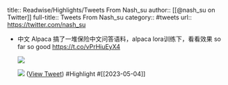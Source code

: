 title:: Readwise/Highlights/Tweets From Nash_su
author:: [[@nash_su on Twitter]]
full-title:: Tweets From Nash_su
category:: #tweets
url:: https://twitter.com/nash_su

- 中文 Alpaca
  搞了一堆保险中文问答语料，alpaca lora训练下，看看效果
   so far so good https://t.co/vPrHiuEyX4
  
  ![](https://pbs.twimg.com/media/Fr_e6R2WwAcGCv2.jpg)
  
  ![](https://pbs.twimg.com/media/Fr_e6R4XgAIrAjB.jpg) ([View Tweet](https://twitter.com/nash_su/status/1639273900222586882)) #Highlight #[[2023-05-04]]